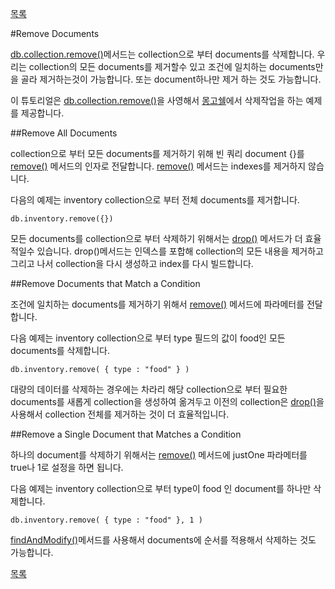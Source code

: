 [목록](https://github.com/yuby/mongodb-ko)



#Remove Documents

[db.collection.remove()](http://docs.mongodb.org/manual/reference/method/db.collection.remove/#db.collection.remove)메서드는 collection으로 부터 documents를 삭제합니다. 우리는 collection의 모든 documents를 제거할수 있고 조건에 일치하는 documents만을 골라 제거하는것이 가능합니다. 또는 document하나만 제거 하는 것도 가능합니다.

이 튜토리얼은 [db.collection.remove()](http://docs.mongodb.org/manual/reference/method/db.collection.remove/#db.collection.remove)을 사영해서 [몽고쉘](http://docs.mongodb.org/manual/reference/program/mongo/#bin.mongo)에서 삭제작업을 하는 예제를 제공합니다.

##Remove All Documents

collection으로 부터 모든 documents를 제거하기 위해 빈 쿼리 document {}를 [remove()](http://docs.mongodb.org/manual/reference/method/db.collection.remove/#db.collection.remove) 메서드의 인자로 전달합니다. [remove()](http://docs.mongodb.org/manual/reference/method/db.collection.remove/#db.collection.remove) 메서드는 indexes를 제거하지 않습니다.

다음의 예제는 inventory collection으로 부터 전체 documents를 제거합니다.
```
db.inventory.remove({})
```

모든 documents를 collection으로 부터 삭제하기 위해서는 [drop()](http://docs.mongodb.org/manual/reference/method/db.collection.drop/#db.collection.drop) 메서드가 더 효율적일수 있습니다. drop()메서드는 인덱스를 포합해 collection의 모든 내용을 제거하고 그리고 나서 collection을 다시 생성하고 index를 다시 빌드합니다.


##Remove Documents that Match a Condition

조건에 일치하는 documents를 제거하기 위해서 [remove()](http://docs.mongodb.org/manual/reference/method/db.collection.remove/#db.collection.remove) 메서드에 파라메터를 전달합니다.

다음 예제는 inventory collection으로 부터 type 필드의 값이 food인 모든 documents를 삭제합니다.

```
db.inventory.remove( { type : "food" } )
```

대량의 데이터를 삭제하는 경우에는 차라리 해당 collection으로 부터 필요한 documents를 새롭게 collection을 생성하여 옮겨두고 이전의 collection은 [drop()](http://docs.mongodb.org/manual/reference/method/db.collection.drop/#db.collection.drop)을 사용해서 collection 전체를 제거하는 것이 더 효율적입니다.

##Remove a Single Document that Matches a Condition

하나의 document를 삭제하기 위해서는 [remove()](http://docs.mongodb.org/manual/reference/method/db.collection.remove/#db.collection.remove) 메서드에 justOne 파라메터를 true나 1로 설정을 하면 됩니다.

다음 예제는 inventory collection으로 부터 type이 food 인 document를 하나만 삭제합니다.
```
db.inventory.remove( { type : "food" }, 1 )
```
[findAndModify()](http://docs.mongodb.org/manual/reference/method/db.collection.findAndModify/#findandmodify-wrapper-sorted-remove)메서드를 사용해서 documents에 순서를 적용해서 삭제하는 것도 가능합니다.




[목록](https://github.com/yuby/mongodb-ko)